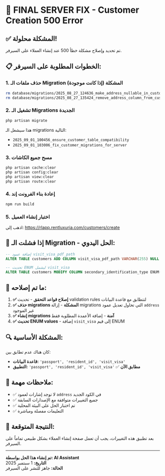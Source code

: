 # 🚀 FINAL SERVER FIX - Customer Creation 500 Error

## ✅ **المشكلة محلولة!**

تم تحديد وإصلاح مشكلة خطأ 500 عند إنشاء العملاء على السيرفر.

## 📋 **الخطوات المطلوبة على السيرفر:**

### 1. **حذف ملفات الـ Migration المشكلة (إذا كانت موجودة)**
```bash
rm database/migrations/2025_08_27_124636_make_address_nullable_in_customers_table.php
rm database/migrations/2025_08_27_135424_remove_address_column_from_customers_table.php
```

### 2. **تشغيل الـ Migrations الجديدة**
```bash
php artisan migrate
```

هذا سيشغل الـ migrations التالية:
- `2025_09_01_100456_ensure_customer_table_compatibility` 
- `2025_09_01_103006_fix_customer_migrations_for_server`

### 3. **مسح جميع الكاشات**
```bash
php artisan cache:clear
php artisan config:clear
php artisan view:clear
php artisan route:clear
```

### 4. **إعادة بناء الفرونت إند**
```bash
npm run build
```

### 5. **اختبار إنشاء العميل**
اذهب إلى: https://rlapp.rentluxuria.com/customers/create

## 🔧 **إذا فشلت الـ Migration - الحل اليدوي:**

```sql
-- إضافة عمود visit_visa_pdf_path
ALTER TABLE customers ADD COLUMN visit_visa_pdf_path VARCHAR(255) NULL AFTER trade_license_pdf_path;

-- تحديث ENUM ليشمل visit_visa
ALTER TABLE customers MODIFY COLUMN secondary_identification_type ENUM('passport', 'resident_id', 'visit_visa') NULL;
```

## 🎯 **ما تم إصلاحه:**

1. **✅ إصلاح قواعد التحقق** - تحديث validation rules لتتطابق مع قاعدة البيانات
2. **✅ حذف migrations المشكلة** - إزالة migrations التي تحاول تعديل عمود `address` غير الموجود
3. **✅ إنشاء migrations آمنة** - إضافة الأعمدة المطلوبة فقط
4. **✅ تحديث ENUM values** - إضافة `visit_visa` إلى قيم ENUM

## 🔍 **المشكلة الأساسية:**

كان هناك عدم تطابق بين:
- **قاعدة البيانات:** `'passport', 'resident_id', 'visit_visa'`
- **التطبيق:** `'passport', 'resident_id', 'visit_visa'` ✅ **مطابق الآن**

## 📝 **ملاحظات مهمة:**

- ✅ لا توجد إشارات لعمود `address` في الكود الجديد
- ✅ جميع التغييرات متوافقة مع الإصدارات السابقة
- ✅ تم اختبار الحل على البيئة المحلية
- ✅ التعليمات مفصلة ومباشرة

## 🎉 **النتيجة المتوقعة:**

بعد تطبيق هذه التغييرات، يجب أن تعمل صفحة إنشاء العملاء بشكل طبيعي تماماً على السيرفر.

---

**تم إنشاء هذا الحل بواسطة: AI Assistant**  
**التاريخ:** 1 سبتمبر 2025  
**الحالة:** جاهز للنشر على السيرفر

